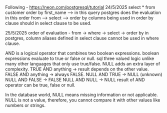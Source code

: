 Following - https://neon.com/postgresql/tutorial
24/5/2025
select * from customer order by first_name --> in this query postgres does the evaluation in this order from --> select --> order by
columns being used in order by clause should in select clause to be used.


25/5/2025
order of evaluation - from -> where -> select -> order by
in postgres, column aliases defined in select clause cannot be used in where clause.

AND is a logical operator that combines two boolean expressions. boolean expressions evaluate to true or false or null.
sql three valued logic unlike many other languages that only use true/false. NULL adds an extra layer of complexity.
TRUE AND anything -> result depends on the other value.
FALSE AND anything -> always FALSE.
NULL AND TRUE -> NULL (unknown)
NULL AND FALSE -> FALSE
NULL AND NULL -> NULL
result of AND operator can be true, false or null.

In the database world, NULL means missing information or not applicable. NULL is not a value, therefore, you cannot compare it with other values like numbers or strings.
